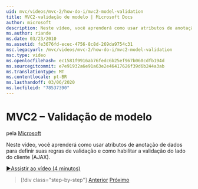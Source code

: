 ```yaml
---
uid: mvc/videos/mvc-2/how-do-i/mvc2-model-validation
title: MVC2-validação de modelo | Microsoft Docs
author: microsoft
description: Neste vídeo, você aprenderá como usar atributos de anotação de dados para definir suas regras de validação e como habilitar a validação do lado do cliente (AJAX).
ms.author: riande
ms.date: 03/23/2010
ms.assetid: fe3676fd-ecec-4756-8c8d-269da9754c31
msc.legacyurl: /mvc/videos/mvc-2/how-do-i/mvc2-model-validation
msc.type: video
ms.openlocfilehash: ec1581f9916ab76fedc6b25ef967b060cdfb194d
ms.sourcegitcommit: e7e91932a6e91a63e2e46417626f39d6b244a3ab
ms.translationtype: MT
ms.contentlocale: pt-BR
ms.lasthandoff: 03/06/2020
ms.locfileid: "78537390"
---
```

# <a name="mvc2---model-validation"></a>MVC2 – Validação de modelo

pela [Microsoft](https://github.com/microsoft)

Neste vídeo, você aprenderá como usar atributos de anotação de dados para definir suas regras de validação e como habilitar a validação do lado do cliente (AJAX).

[&#9654;Assistir ao vídeo (4 minutos)](https://channel9.msdn.com/Blogs/ASP-NET-Site-Videos/mvc2-model-validation)

> [!div class="step-by-step"]
> [Anterior](mvc2-stronglytyped-helpers.md)
> [Próximo](mvc2-template-customization.md)
